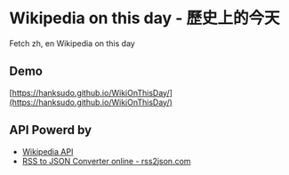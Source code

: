 # Wikipedia on this day - 歷史上的今天

Fetch zh, en Wikipedia on this day

## Demo

[https://hanksudo.github.io/WikiOnThisDay/](https://hanksudo.github.io/WikiOnThisDay/)

## API Powerd by

- [Wikipedia API](http://en.wikipedia.org/w/api.php)
- [RSS to JSON Converter online - rss2json.com](https://rss2json.com/)